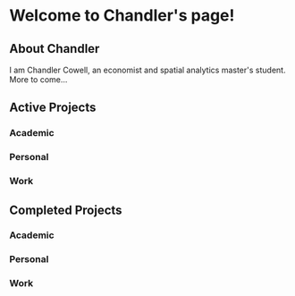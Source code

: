 # Welcome to Chandler's page!

## About Chandler

I am Chandler Cowell, an economist and spatial analytics master's student. 
More to come...

## Active Projects

### Academic

### Personal

### Work

## Completed Projects

### Academic

### Personal

### Work
